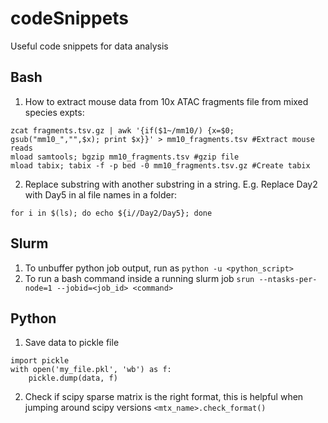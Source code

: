 # codeSnippets
Useful code snippets for data analysis

## Bash
1. How to extract mouse data from 10x ATAC fragments file from mixed species expts:<br />
```
zcat fragments.tsv.gz | awk '{if($1~/mm10/) {x=$0; gsub("mm10_","",$x); print $x}}' > mm10_fragments.tsv #Extract mouse reads
mload samtools; bgzip mm10_fragments.tsv #gzip file
mload tabix; tabix -f -p bed -0 mm10_fragments.tsv.gz #Create tabix
```
2. Replace substring with another substring in a string. E.g. Replace Day2 with Day5 in al file names in a folder:
```
for i in $(ls); do echo ${i//Day2/Day5}; done
```

## Slurm
1. To unbuffer python job output, run as ```python -u <python_script>```
2. To run a bash command inside a running slurm job ```srun --ntasks-per-node=1 --jobid=<job_id> <command>```

## Python
1. Save data to pickle file <br/>
```
import pickle
with open('my_file.pkl', 'wb') as f:
    pickle.dump(data, f)
```
2. Check if scipy sparse matrix is the right format, this is helpful when jumping around scipy versions ```<mtx_name>.check_format()```
